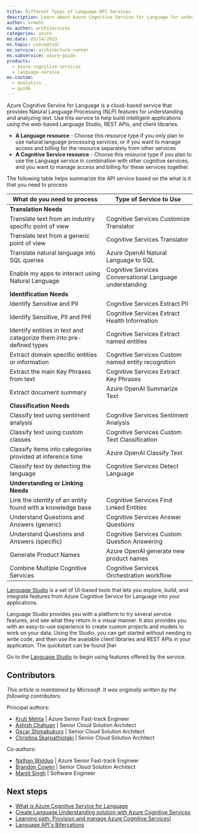 ```yaml
---
title: Different Types of Language API Services
description: Learn about Azure Cognitive Service for Language for understanding and analyzing text.
author: krmeht
ms.author: architectures
categories: azure
ms.date: 03/14/2023
ms.topic: conceptual
ms.service: architecture-center
ms.subservice: azure-guide
products:
  - azure-cognitive-services
  - language-service
ms.custom:
  - analytics
  - guide
---
```

Azure Cognitive Service for Language is a cloud-based service that provides Natural Language Processing (NLP) features for understanding and analyzing text. Use this service to help build intelligent applications using the web-based Language Studio, REST APIs, and client libraries.

- **A Language resource** - Choose this resource type if you only plan to use natural language processing services, or if you want to manage access and billing for the resource separately from other services
- **A Cognitive Service resource** - Choose this resource type if you plan to use the Language service in combination with other cognitive services, and you want to manage access and billing for these services together.

The following table helps summarize the API service based on the what is it that you need to process

| What do you need to process | Type of Service to Use |
|----------|-----------------|
|**Translation Needs**| |
|Translate text from an industry specific point of view|Cognitive Services Customize Translator|
|Translate text from a generic point of view|Cognitive Services  Translator|
|Translate natural language into SQL queries|Azure OpenAI Natural Language to SQL|
|Enable my apps to interact using Natural Language|Cognitive Services Conversational Language understanding|
|**Identification Needs**||
|Identify Sensitive and PII|Cognitive Services Extract PII|
|Identify Sensitive, PII and PHI|Cognitive Services Extract Health Information|
|Identify entities in text and categorize them into pre-defined types|Cognitive Services Extract named entities|
|Extract domain specific entities or information | Cognitive Services Custom named entity recognition |
|Extract the main Key Phrases from text |Cognitive Services Extract Key Phrases|
|Extract document summary|Azure OpenAI Summarize Text|
|**Classification Needs**||
| Classify text using sentiment analysis | Cognitive Services Sentiment Analysis |
| Classify text using custom classes | Cognitive Services Custom Text Classification|
| Classify items into categories provided at inference time | Azure OpenAI Classify Text |
| Classify text by detecting the language | Cognitive Services Detect Language |
| **Understanding or Linking Needs** | |
|Link the identity of an entity found with a knowledge base | Cognitive Services Find Linked Entities |
| Understand Questions and Answers (generic) | Cognitive Services Answer Questions |
| Understand Questions and Answers (specific) | Cognitive Services Custom Question Answering |
| Generate Product Names | Azure OpenAI generate new product names |
| Combine Multiple Cognitive Services | Cognitive Services Orchestration workflow |

[Language Studio](https://aka.ms/languageStudio) is a set of UI-based tools that lets you explore, build, and integrate features from Azure Cognitive Service for Language into your applications.

Language Studio provides you with a platform to try several service features, and see what they return in a visual manner. It also provides you with an easy-to-use experience to create custom projects and models to work on your data. Using the Studio, you can get started without needing to write code, and then use the available client libraries and REST APIs in your application. The quickstart can be found [her

Go to the [Language Studio](https://aka.ms/languageStudio) to begin using features offered by the service.

## Contributors

*This article is maintained by Microsoft. It was originally written by the following contributors.*

Principal authors:

- [Kruti Mehta](https://www.linkedin.com/in/thekrutimehta) | Azure Senior Fast-track Engineer
- [Ashish Chahuan](https://www.linkedin.com/in/a69171115/) | Senior Cloud Solution Architect
- [Oscar Shimabukuro](https://www.linkedin.com/in/oscarshk/) | Senior Cloud Solution Architect
- [Christina Skarpathiotaki](https://www.linkedin.com/in/christinaskarpathiotaki/) | Senior Cloud Solution Architect

Co-authors:

- [Nathan Widdup](https://www.linkedin.com/in/nwiddup) | Azure Senior Fast-track Engineer
- [Brandon Cowen](https://www.linkedin.com/in/brandon-cowen-1658211b/) | Senior Cloud Solution Architect
- [Manjit Singh](https://www.linkedin.com/in/manjit-singh-0b922332) | Software Engineer

## Next steps

- [What is Azure Cognitive Service for Language](/azure/cognitive-services/language-service/overview)
- [Create Language Understanding solution with Azure Cognitive Services](/training/paths/create-language-solution-azure-cognitive-services/)
- [Learning path: Provision and manage Azure Cognitive Services](/training/paths/provision-manage-azure-cognitive-services)]
- [Language API's Bifercations](https://techcommunity.microsoft.com/t5/fasttrack-for-azure/azure-cognitive-services-language-api-s-azure-ai-applied/ba-p/3514278)
